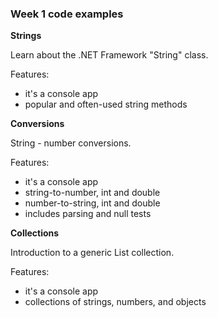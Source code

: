 ### Week 1 code examples

**Strings**

Learn about the .NET Framework "String" class.

Features:
- it's a console app
- popular and often-used string methods

**Conversions**

String - number conversions.

Features:
- it's a console app
- string-to-number, int and double
- number-to-string, int and double
- includes parsing and null tests

**Collections**

Introduction to a generic List<T> collection.

Features:
- it's a console app
- collections of strings, numbers, and objects
